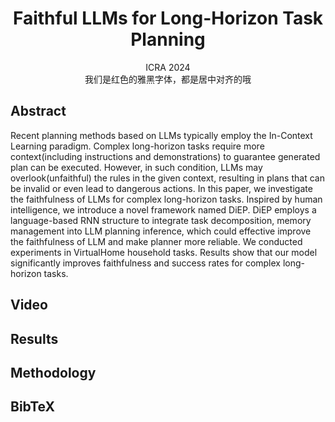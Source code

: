 <h1 align="center"> Faithful LLMs for Long-Horizon Task Planning </h1>

<div align='center'>
  <font-size: 12px> ICRA 2024 </font>
</div>

<div style="font:12px bolder '微软雅黑'; text-align:center;">
我们是红色的雅黑字体，都是居中对齐的哦
</div>

## Abstract
Recent planning methods based on LLMs typically employ the In-Context Learning paradigm. Complex long-horizon tasks require more context(including instructions and demonstrations) to guarantee generated plan can be executed. However, in such condition, LLMs may overlook(unfaithful) the rules in the given context, resulting in plans that can be invalid or even lead to dangerous actions. In this paper, we investigate the faithfulness of LLMs for complex long-horizon tasks. Inspired by human intelligence, we introduce a novel framework named DiEP. DiEP employs a language-based RNN structure to integrate task decomposition, memory management into LLM planning inference, which could effective improve the faithfulness of LLM and make planner more reliable. We conducted experiments in VirtualHome household tasks. Results show that our model significantly improves faithfulness and success rates for complex long-horizon tasks.

## Video

## Results

## Methodology

## BibTeX
